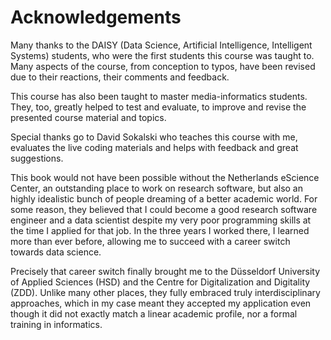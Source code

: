 # Acknowledgements

Many thanks to the DAISY (Data Science, Artificial Intelligence, Intelligent Systems) students, who were the first students this course was taught to. Many aspects of the course, from conception to typos, have been revised due to their reactions, their comments and feedback.

This course has also been taught to master media-informatics students. They, too, greatly helped to test and evaluate, to improve and revise the presented course material and topics. 

Special thanks go to David Sokalski who teaches this course with me, evaluates the live coding materials and helps with feedback and great suggestions.

This book would not have been possible without the Netherlands eScience Center, an outstanding place to work on research software, but also an highly idealistic bunch of people dreaming of a better academic world. For some reason, they believed that I could become a good research software engineer and a data scientist despite my very poor programming skills at the time I applied for that job. In the three years I worked there, I learned more than ever before, allowing me to succeed with a career switch towards data science.

Precisely that career switch finally brought me to the Düsseldorf University of Applied Sciences (HSD) and the Centre for Digitalization and Digitality  (ZDD). Unlike many other places, they fully embraced truly interdisciplinary approaches, which in my case meant they accepted my application even though it did not exactly match a linear academic profile, nor a formal training in informatics.